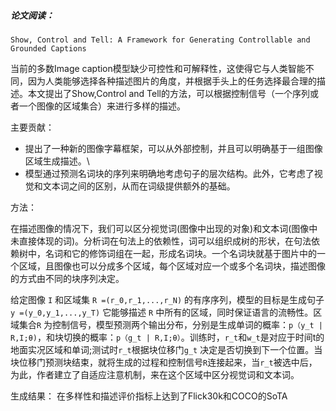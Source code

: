 
##### 论文阅读：
 `Show, Control and Tell: A Framework for Generating Controllable and Grounded Captions`
 
 
   当前的多数Image caption模型缺少可控性和可解释性，这使得它与人类智能不同，因为人类能够选择各种描述图片的角度，并根据手头上的任务选择最合理的描述。本文提出了Show,Control and Tell的方法，可以根据控制信号（一个序列或者一个图像的区域集合）来进行多样的描述。
 
主要贡献：
* 提出了一种新的图像字幕框架，可以从外部控制，并且可以明确基于一组图像区域生成描述。\ 
* 模型通过预测名词块的序列来明确地考虑句子的层次结构。此外，它考虑了视觉和文本词之间的区别，从而在词级提供额外的基础。 
      
方法：

   在描述图像的情况下，我们可以区分视觉词(图像中出现的对象)和文本词(图像中未直接体现的词)。分析词在句法上的依赖性，词可以组织成树的形状，在句法依赖树中，名词和它的修饰词组在一起，形成名词块。一个名词块就基于图片中的一个区域，且图像也可以分成多个区域，每个区域对应一个或多个名词块，描述图像的方式由不同的块序列决定。
   
   
   给定图像 `I` 和区域集 `R =(r_0,r_1,...,r_N)` 的有序序列，模型的目标是生成句子 `y =(y_0,y_1,...,y_T)` 它能够描述 `R` 中所有的区域，同时保证语言的流畅性。区域集合`R` 为控制信号，模型预测两个输出分布，分别是生成单词的概率：`p（y_t | R,I;θ)`，和块切换的概率：`p（g_t | R,I;θ）`。训练时，`r_t`和`w_t`是对应于时间t的地面实况区域和单词;测试时`r_t`根据块位移门`g_t` 决定是否切换到下一个位置。当块位移门预测块结束，就将生成的过程和控制信号`R`连接起来，当`r_t`被选中后，为此，作者建立了自适应注意机制，来在这个区域中区分视觉词和文本词。
   
生成结果：
在多样性和描述评价指标上达到了Flick30k和COCO的SoTA




